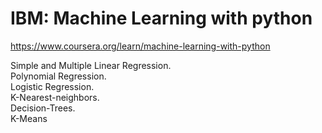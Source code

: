 # IBM: Machine Learning with python     

https://www.coursera.org/learn/machine-learning-with-python

Simple and Multiple Linear Regression.   
Polynomial Regression.   
Logistic Regression.   
K-Nearest-neighbors.   
Decision-Trees.   
K-Means   
